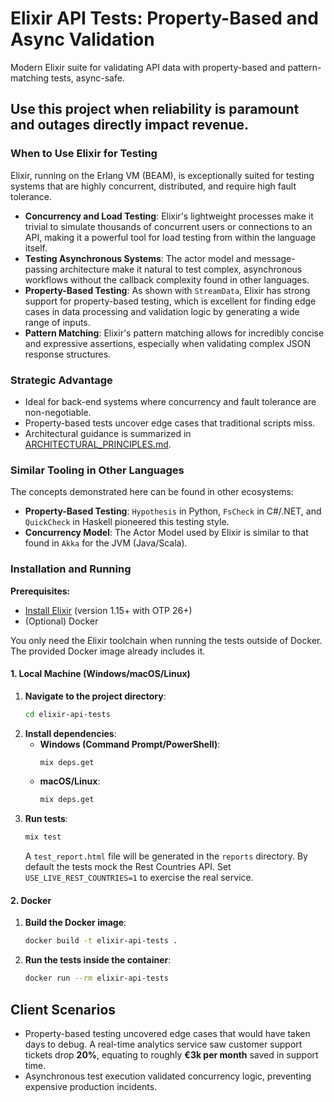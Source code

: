 # Elixir API Tests: Property-Based and Async Validation

Modern Elixir suite for validating API data with property-based and pattern-matching tests, async-safe.

Use this project when reliability is paramount and outages directly impact revenue.
---
### When to Use Elixir for Testing

Elixir, running on the Erlang VM (BEAM), is exceptionally suited for testing systems that are highly concurrent, distributed, and require high fault tolerance.

* **Concurrency and Load Testing**: Elixir's lightweight processes make it trivial to simulate thousands of concurrent users or connections to an API, making it a powerful tool for load testing from within the language itself.
* **Testing Asynchronous Systems**: The actor model and message-passing architecture make it natural to test complex, asynchronous workflows without the callback complexity found in other languages.
* **Property-Based Testing**: As shown with `StreamData`, Elixir has strong support for property-based testing, which is excellent for finding edge cases in data processing and validation logic by generating a wide range of inputs.
* **Pattern Matching**: Elixir's pattern matching allows for incredibly concise and expressive assertions, especially when validating complex JSON response structures.


### Strategic Advantage
- Ideal for back-end systems where concurrency and fault tolerance are non-negotiable.
- Property-based tests uncover edge cases that traditional scripts miss.
- Architectural guidance is summarized in [ARCHITECTURAL_PRINCIPLES.md](../ARCHITECTURAL_PRINCIPLES.md).

### Similar Tooling in Other Languages
The concepts demonstrated here can be found in other ecosystems:
* **Property-Based Testing**: `Hypothesis` in Python, `FsCheck` in C#/.NET, and `QuickCheck` in Haskell pioneered this testing style.
* **Concurrency Model**: The Actor Model used by Elixir is similar to that found in `Akka` for the JVM (Java/Scala).

### Installation and Running

**Prerequisites:**
* [Install Elixir](https://elixir-lang.org/install.html) (version 1.15+ with OTP 26+)
* (Optional) Docker

You only need the Elixir toolchain when running the tests outside of Docker. The
provided Docker image already includes it.

#### 1. Local Machine (Windows/macOS/Linux)

1.  **Navigate to the project directory**:
    ```bash
    cd elixir-api-tests
    ```
2.  **Install dependencies**:
    * **Windows (Command Prompt/PowerShell)**:
        ```cmd
        mix deps.get
        ```
    * **macOS/Linux**:
        ```bash
        mix deps.get
        ```
3.  **Run tests**:
    ```bash
    mix test
    ```
    A `test_report.html` file will be generated in the `reports` directory. By
    default the tests mock the Rest Countries API. Set
    `USE_LIVE_REST_COUNTRIES=1` to exercise the real service.

#### 2. Docker

1.  **Build the Docker image**:
    ```bash
    docker build -t elixir-api-tests .
    ```
2.  **Run the tests inside the container**:
    ```bash
    docker run --rm elixir-api-tests
    ```

## Client Scenarios

- Property-based testing uncovered edge cases that would have taken days to debug. A real-time analytics service saw customer support tickets drop **20%**, equating to roughly **€3k per month** saved in support time.
- Asynchronous test execution validated concurrency logic, preventing expensive production incidents.
